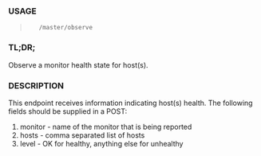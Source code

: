 <!--- This is an automatically generated file. DO NOT EDIT! --->
### USAGE ###
>        /master/observe

### TL;DR; ###
Observe a monitor health state for host(s).

### DESCRIPTION ###
This endpoint receives information indicating host(s)
health.
The following fields should be supplied in a POST:
1. monitor - name of the monitor that is being reported
2. hosts - comma separated list of hosts
3. level - OK for healthy, anything else for unhealthy